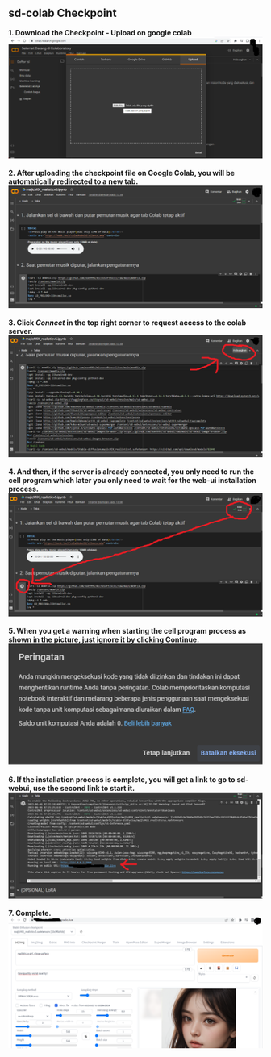 ## sd-colab Checkpoint 
<b>1. Download the Checkpoint - Upload on google colab</b>
<img src="https://github.com/noe999x/sd-colab/blob/main/image/1.png"><br>
<br><b>2. After uploading the checkpoint file on Google Colab, you will be automatically redirected to a new tab.</b>
<img src="https://github.com/noe999x/sd-colab/blob/main/image/2.png"><br>
<br><b>3. Click <i>Connect</i> in the top right corner to request access to the colab server.</b>
<img src="https://github.com/noe999x/sd-colab/blob/main/image/3.png"><br>
<br><b>4. And then, if the server is already connected, you only need to run the cell program which later you only need to wait for the web-ui installation process.</b>
<img src="https://github.com/noe999x/sd-colab/blob/main/image/4.png"><br>
<br><b>5. When you get a warning when starting the cell program process as shown in the picture, just ignore it by clicking Continue.</b>
<img src="https://github.com/noe999x/sd-colab/blob/main/image/5.png"><br>
<br><b>6. If the installation process is complete, you will get a link to go to sd-webui, use the second link to start it.</b>
<img src="https://github.com/noe999x/sd-colab/blob/main/image/6.png"><br>
<br><b>7. Complete.</b>
<img src="https://github.com/noe999x/sd-colab/blob/main/image/8.png">
